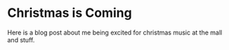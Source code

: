 # Christmas is Coming

Here is a blog post about me being excited for christmas music at the mall and stuff.
